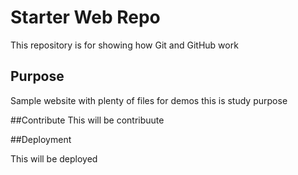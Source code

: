 # Starter Web Repo

This repository is for showing how Git and GitHub work

## Purpose

Sample website with plenty of files for demos
this is study purpose

##Contribute
This will be contribuute

##Deployment


This will be deployed
